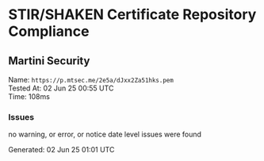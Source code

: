 # STIR/SHAKEN Certificate Repository Compliance

## Martini Security

Name: `https://p.mtsec.me/2e5a/dJxx2Za51hks.pem`\
Tested At: 02 Jun 25 00:55 UTC\
Time: 108ms

### Issues

no warning, or error, or notice date level issues were found

Generated: 02 Jun 25 01:01 UTC